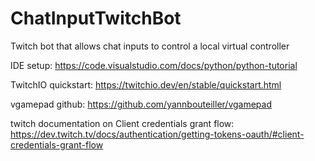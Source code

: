 # ChatInputTwitchBot
Twitch bot that allows chat inputs to control a local virtual controller

IDE setup: 
https://code.visualstudio.com/docs/python/python-tutorial

TwitchIO quickstart:
https://twitchio.dev/en/stable/quickstart.html

vgamepad github:
https://github.com/yannbouteiller/vgamepad

twitch documentation on Client credentials grant flow:
https://dev.twitch.tv/docs/authentication/getting-tokens-oauth/#client-credentials-grant-flow